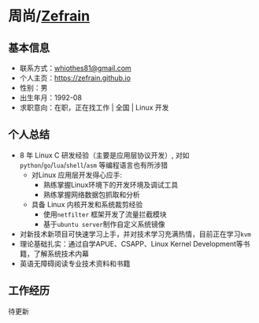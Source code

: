 # 周尚/[Zefrain](/CV_EN)

## 基本信息

- 联系方式：whiothes81@gmail.com
- 个人主页：https://zefrain.github.io
- 性别：男
- 出生年月：1992-08
- 求职意向：在职，正在找工作 | 全国 | Linux 开发

## 个人总结

- 8 年 Linux C 研发经验（主要是应用层协议开发）, 对如 `python`/`go`/`lua`/`shell`/`asm` 等编程语言也有所涉猎
	-  对Linux 应用层开发得心应手:
		- 熟练掌握Linux环境下的开发环境及调试工具
		- 熟练掌握网络数据包抓取和分析
	- 具备 Linux 内核开发和系统裁剪经验
		- 使用`netfilter` 框架开发了流量拦截模块
		- 基于`ubuntu server`制作自定义系统镜像
- 对新技术新项目可快速学习上手，并对技术学习充满热情，目前正在学习`kvm`
- 理论基础扎实：通过自学APUE、CSAPP、Linux Kernel Development等书籍，了解系统技术内幕
- 英语无障碍阅读专业技术资料和书籍

## 工作经历
待更新

